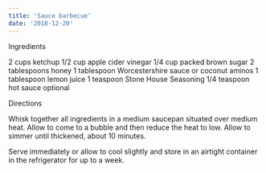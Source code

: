 ```yaml
---
title: 'Sauce barbecue'
date: '2018-12-20'
---
```


Ingredients

2 cups ketchup
1/2 cup apple cider vinegar
1/4 cup packed brown sugar
2 tablespoons honey
1 tablespoon Worcestershire sauce or coconut aminos
1 tablespoon lemon juice
1 teaspoon Stone House Seasoning
1/4 teaspoon hot sauce optional

Directions

Whisk together all ingredients in a medium saucepan situated over medium heat. Allow to come to a bubble and then reduce the heat to low. Allow to simmer until thickened, about 10 minutes. 

Serve immediately or allow to cool slightly and store in an airtight container in the refrigerator for up to a week.
